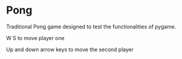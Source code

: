 # Pong

Traditional Pong game designed to test the functionalities of pygame.

W S to move player one 

Up and down arrow keys to move the second player

